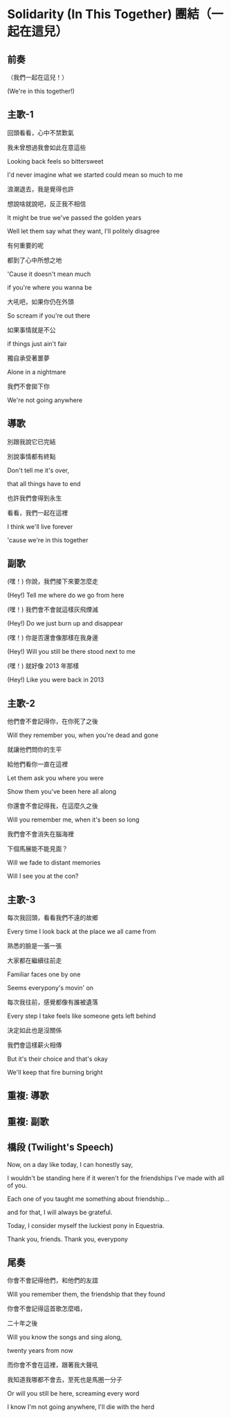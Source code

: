 # Solidarity (In This Together) 團結（一起在這兒）

## 前奏

（我們一起在這兒！）

(We're in this together!)

## 主歌-1

回頭看看，心中不禁歎氣

我未曾想過我會如此在意這些

Looking back feels so bittersweet

I'd never imagine what we started could mean so much to me



浪潮退去，我是覺得也許

想說啥就說吧，反正我不相信

It might be true we've passed the golden years

Well let them say what they want, I'll politely disagree



有何重要的呢

都到了心中所想之地

'Cause it doesn't mean much

if you're where you wanna be



大吼吧，如果你仍在外頭

So scream if you're out there



如果事情就是不公

if things just ain't fair



獨自承受著噩夢

Alone in a nightmare



我們不會拋下你

We're not going anywhere

## 導歌

別跟我說它已完結

別說事情都有終點

Don't tell me it's over,

that all things have to end



也許我們會得到永生

看看，我們一起在這裡

I think we'll live forever

'cause we're in this together

## 副歌

(嘿！) 你說，我們接下來要怎麼走

(Hey!) Tell me where do we go from here



(嘿！) 我們會不會就這樣灰飛煙滅

(Hey!) Do we just burn up and disappear



(嘿！) 你是否還會像那樣在我身邊

(Hey!) Will you still be there stood next to me



(嘿！) 就好像 2013 年那樣

(Hey!) Like you were back in 2013

## 主歌-2

他們會不會記得你，在你死了之後

Will they remember you, when you're dead and gone



就讓他們問你的生平

給他們看你一直在這裡

Let them ask you where you were

Show them you've been here all along



你還會不會記得我，在這麼久之後

Will you remember me, when it's been so long



我們會不會消失在腦海裡

下個馬展能不能見面？

Will we fade to distant memories

Will I see you at the con?

## 主歌-3

每次我回頭，看看我們不遠的故鄉

Every time I look back at the place we all came from



熟悉的臉是一張一張

大家都在繼續往前走

Familiar faces one by one

Seems everypony's movin' on



每次我往前，感覺都像有誰被遺落

Every step I take feels like someone gets left behind



決定如此也是沒關係

我們會這樣薪火相傳

But it's their choice and that's okay

We'll keep that fire burning bright

## 重複: 導歌

## 重複: 副歌

## 橋段 (Twilight's Speech)

Now, on a day like today, I can honestly say,

I wouldn't be standing here if it weren't for the friendships I've made with all of you.

Each one of you taught me something about friendship...

and for that, I will always be grateful.

Today, I consider myself the luckiest pony in Equestria.

Thank you, friends. Thank you, everypony

## 尾奏

你會不會記得他們，和他們的友誼

Will you remember them, the friendship that they found



你會不會記得這首歌怎麼唱，

二十年之後

Will you know the songs and sing along,

twenty years from now



而你會不會在這裡，跟著我大聲吼

我知道我哪都不會去，至死也是馬圈一分子

Or will you still be here, screaming every word

I know I'm not going anywhere, I'll die with the herd

